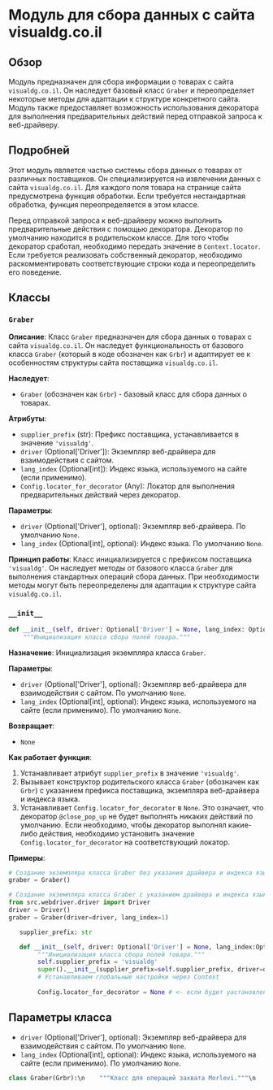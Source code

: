 # Модуль для сбора данных с сайта visualdg.co.il

## Обзор

Модуль предназначен для сбора информации о товарах с сайта `visualdg.co.il`. Он наследует базовый класс `Graber` и переопределяет некоторые методы для адаптации к структуре конкретного сайта. Модуль также предоставляет возможность использования декоратора для выполнения предварительных действий перед отправкой запроса к веб-драйверу.

## Подробней

Этот модуль является частью системы сбора данных о товарах от различных поставщиков. Он специализируется на извлечении данных с сайта `visualdg.co.il`. Для каждого поля товара на странице сайта предусмотрена функция обработки. Если требуется нестандартная обработка, функция переопределяется в этом классе.

Перед отправкой запроса к веб-драйверу можно выполнить предварительные действия с помощью декоратора. Декоратор по умолчанию находится в родительском классе. Для того чтобы декоратор сработал, необходимо передать значение в `Context.locator`. Если требуется реализовать собственный декоратор, необходимо раскомментировать соответствующие строки кода и переопределить его поведение.

## Классы

### `Graber`

**Описание**: Класс `Graber` предназначен для сбора данных о товарах с сайта `visualdg.co.il`. Он наследует функциональность от базового класса `Graber` (который в коде обозначен как `Grbr`) и адаптирует ее к особенностям структуры сайта поставщика `visualdg.co.il`.

**Наследует**:
- `Graber` (обозначен как `Grbr`) - базовый класс для сбора данных о товарах.

**Атрибуты**:
- `supplier_prefix` (str): Префикс поставщика, устанавливается в значение `'visualdg'`.
- `driver` (Optional['Driver']): Экземпляр веб-драйвера для взаимодействия с сайтом.
- `lang_index` (Optional[int]): Индекс языка, используемого на сайте (если применимо).
- `Config.locator_for_decorator` (Any): Локатор для выполнения предварительных действий через декоратор.

**Параметры**:
- `driver` (Optional['Driver'], optional): Экземпляр веб-драйвера. По умолчанию `None`.
- `lang_index` (Optional[int], optional): Индекс языка. По умолчанию `None`.

**Принцип работы**:
Класс инициализируется с префиксом поставщика `'visualdg'`. Он наследует методы от базового класса `Graber` для выполнения стандартных операций сбора данных. При необходимости методы могут быть переопределены для адаптации к структуре сайта `visualdg.co.il`.

### `__init__`

```python
def __init__(self, driver: Optional['Driver'] = None, lang_index: Optional[int] = None) -> None:
    """Инициализация класса сбора полей товара."""
```

**Назначение**: Инициализация экземпляра класса `Graber`.

**Параметры**:
- `driver` (Optional['Driver'], optional): Экземпляр веб-драйвера для взаимодействия с сайтом. По умолчанию `None`.
- `lang_index` (Optional[int], optional): Индекс языка, используемого на сайте (если применимо). По умолчанию `None`.

**Возвращает**:
- `None`

**Как работает функция**:
1. Устанавливает атрибут `supplier_prefix` в значение `'visualdg'`.
2. Вызывает конструктор родительского класса `Graber` (обозначен как `Grbr`) с указанием префикса поставщика, экземпляра веб-драйвера и индекса языка.
3. Устанавливает `Config.locator_for_decorator` в `None`. Это означает, что декоратор `@close_pop_up` не будет выполнять никаких действий по умолчанию. Если необходимо, чтобы декоратор выполнял какие-либо действия, необходимо установить значение `Config.locator_for_decorator` на соответствующий локатор.

**Примеры**:

```python
# Создание экземпляра класса Graber без указания драйвера и индекса языка
graber = Graber()

# Создание экземпляра класса Graber с указанием драйвера и индекса языка
from src.webdriver.driver import Driver
driver = Driver()
graber = Graber(driver=driver, lang_index=1)
```
```python
   supplier_prefix: str

   def __init__(self, driver: Optional['Driver'] = None, lang_index:Optional[int] = None):
        """Инициализация класса сбора полей товара."""
        self.supplier_prefix = 'visualdg'
        super().__init__(supplier_prefix=self.supplier_prefix, driver=driver, lang_index=lang_index)
        # Устанавливаем глобальные настройки через Context
        
        Config.locator_for_decorator = None # <- если будет уастановлено значение - то оно выполнится в декораторе `@close_pop_up`
```
## Параметры класса

- `driver` (Optional['Driver'], optional): Экземпляр веб-драйвера для взаимодействия с сайтом. По умолчанию `None`.
- `lang_index` (Optional[int], optional): Индекс языка, используемого на сайте (если применимо). По умолчанию `None`.
```python
class Graber(Grbr):\n    """Класс для операций захвата Morlevi."""\n    supplier_prefix: str\n\n    def __init__(self, driver: Optional[\'Driver\'] = None, lang_index:Optional[int] = None):\n        """Инициализация класса сбора полей товара."""\n        self.supplier_prefix = \'visualdg\'\n        super().__init__(supplier_prefix=self.supplier_prefix, driver=driver, lang_index=lang_index)\n        # Устанавливаем глобальные настройки через Context\n        \n        Config.locator_for_decorator = None # <- если будет уастановлено значение - то оно выполнится в декораторе `@close_pop_up`\n